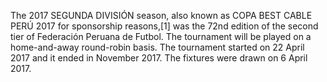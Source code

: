 The 2017 SEGUNDA DIVISIÓN season, also known as COPA BEST CABLE PERÚ 2017 for sponsorship reasons,[1] was the 72nd edition of the second tier of Federación Peruana de Futbol. The tournament will be played on a home-and-away round-robin basis. The tournament started on 22 April 2017 and it ended in November 2017. The fixtures were drawn on 6 April 2017.
